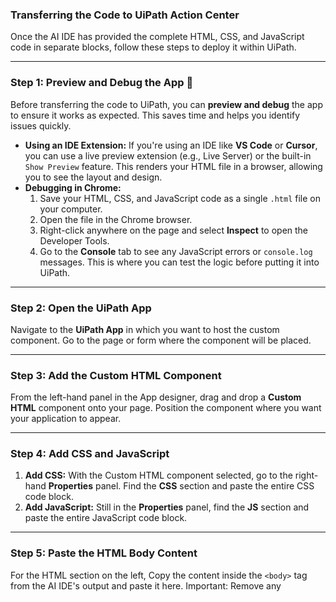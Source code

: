### Transferring the Code to UiPath Action Center

Once the AI IDE has provided the complete HTML, CSS, and JavaScript code in separate blocks, follow these steps to deploy it within UiPath.

***

### Step 1: Preview and Debug the App 🧪

Before transferring the code to UiPath, you can **preview and debug** the app to ensure it works as expected. This saves time and helps you identify issues quickly.

* **Using an IDE Extension:** If you're using an IDE like **VS Code** or **Cursor**, you can use a live preview extension (e.g., Live Server) or the built-in `Show Preview` feature. This renders your HTML file in a browser, allowing you to see the layout and design.
* **Debugging in Chrome:**
    1.  Save your HTML, CSS, and JavaScript code as a single `.html` file on your computer.
    2.  Open the file in the Chrome browser.
    3.  Right-click anywhere on the page and select **Inspect** to open the Developer Tools.
    4.  Go to the **Console** tab to see any JavaScript errors or `console.log` messages. This is where you can test the logic before putting it into UiPath.

***

### Step 2: Open the UiPath App

Navigate to the **UiPath App** in which you want to host the custom component. Go to the page or form where the component will be placed.

***

### Step 3: Add the Custom HTML Component

From the left-hand panel in the App designer, drag and drop a **Custom HTML** component onto your page. Position the component where you want your application to appear. 

***

### Step 4: Add CSS and JavaScript

1.  **Add CSS:** With the Custom HTML component selected, go to the right-hand **Properties** panel. Find the **CSS** section and paste the entire CSS code block.
2.  **Add JavaScript:** Still in the **Properties** panel, find the **JS** section and paste the entire JavaScript code block.

***

### Step 5: Paste the HTML Body Content

For the HTML section on the left, Copy the content inside the `<body>` tag from the AI IDE's output and paste it here. Important: Remove any <script> tags that link to external JavaScript files (e.g., <script src="script.js">). The component handles JavaScript linking for you in the dedicated JS field.

***

### Step 6: Link External Resources 🔗

In the **Properties** panel, use the **External Scripts** and **External Stylesheets** sections to add URLs for any external libraries.

***

### Step 7: Configure App Variables

This is a crucial step to link the HTML component to your UiPath workflow.

1.  In the UiPath Apps designer, go to the **Variables** section.
2.  Create a new **App variable** for each variable specified in the AI's prompt.
3.  Select the Custom HTML component.
4.  In the **Properties** panel, find the **Input Properties** and **Output Properties** sections.
5.  Add the necessary variables to these sections to establish the data flow.

***

Here is the refined guide with the added flow for passing data in and out of an Action Center task.

***

### Transferring the Code to UiPath Action Center

Once the AI IDE has provided the complete HTML, CSS, and JavaScript code in separate blocks, follow these steps to deploy it within UiPath.

***

### Step 1: Preview and Debug the App 🧪

Before transferring the code to UiPath, you can **preview and debug** the app to ensure it works as expected. This saves time and helps you identify issues quickly.

* **Using an IDE Extension:** If you're using an IDE like **VS Code** or **Cursor**, you can use a live preview extension (e.g., Live Server) or the built-in `Show Preview` feature. This renders your HTML file in a browser, allowing you to see the layout and design.
* **Debugging in Chrome:**
    1.  Save your HTML, CSS, and JavaScript code as a single `.html` file on your computer.
    2.  Open the file in the Chrome browser.
    3.  Right-click anywhere on the page and select **Inspect** to open the Developer Tools.
    4.  Go to the **Console** tab to see any JavaScript errors or `console.log` messages. This is where you can test the logic before putting it into UiPath.

***

### Step 2: Open the UiPath App

Navigate to the **UiPath App** in which you want to host the custom component. Go to the page or form where the component will be placed.

***

### Step 3: Add the Custom HTML Component

From the left-hand panel in the App designer, drag and drop a **Custom HTML** component onto your page. Position the component where you want your application to appear. 

***

### Step 4: Add CSS and JavaScript

1.  **Add CSS:** With the Custom HTML component selected, go to the right-hand **Properties** panel. Find the **CSS** section and paste the entire CSS code block.
2.  **Add JavaScript:** Still in the **Properties** panel, find the **JS** section and paste the entire JavaScript code block.

***

### Step 5: Paste the HTML Body Content

Find the **Source** field in the Properties panel. Copy the content inside the `<body>` tag from the AI IDE's output and paste it here. **Important:** Remove any `<script>` tags that link to external JavaScript files (e.g., `<script src="script.js">`). The component handles JavaScript linking for you in the dedicated JS field.

***

### Step 6: Link External Resources 🔗

In the **Properties** panel, use the **External Scripts** and **External Stylesheets** sections to add URLs for any external libraries.

***

To make the instructions more precise, here is the updated guide with a clear explanation of why and how to create app variables to act as an intermediary for Action Schema variables.

***

### Transferring the Code to UiPath Action Center

Once the AI IDE has provided the complete HTML, CSS, and JavaScript code in separate blocks, follow these steps to deploy it within UiPath.

***

### Step 1: Preview and Debug the App 🧪

Before transferring the code to UiPath, you can **preview and debug** the app to ensure it works as expected. This saves time and helps you identify issues quickly.

* **Using an IDE Extension:** If you're using an IDE like **VS Code** or **Cursor**, you can use a live preview extension (e.g., Live Server) or the built-in `Show Preview` feature. This renders your HTML file in a browser, allowing you to see the layout and design.
* **Debugging in Chrome:**
    1.  Save your HTML, CSS, and JavaScript code as a single `.html` file on your computer.
    2.  Open the file in the Chrome browser.
    3.  Right-click anywhere on the page and select **Inspect** to open the Developer Tools.
    4.  Go to the **Console** tab to see any JavaScript errors or `console.log` messages. This is where you can test the logic before putting it into UiPath.

***

### Step 2: Open the UiPath App

Navigate to the **UiPath App** in which you want to host the custom component. Go to the page or form where the component will be placed.

***

### Step 3: Add the Custom HTML Component

From the left-hand panel in the App designer, drag and drop a **Custom HTML** component onto your page. Position the component where you want your application to appear. 

***

### Step 4: Add CSS and JavaScript

1.  **Add CSS:** With the Custom HTML component selected, go to the right-hand **Properties** panel. Find the **CSS** section and paste the entire CSS code block.
2.  **Add JavaScript:** Still in the **Properties** panel, find the **JS** section and paste the entire JavaScript code block.

***

### Step 5: Paste the HTML Body Content

Find the **Source** field in the Properties panel. Copy the content inside the `<body>` tag from the AI IDE's output and paste it here. **Important:** Remove any `<script>` tags that link to external JavaScript files (e.g., `<script src="script.js">`). The component handles JavaScript linking for you in the dedicated JS field.

***

### Step 6: Link External Resources 🔗

In the **Properties** panel, use the **External Scripts** and **External Stylesheets** sections to add URLs for any external libraries.

***

### Step 7: Configure App Variables

This is a crucial step to link the HTML component to your UiPath workflow. The `App.setVariable` and `App.getVariable` functions can only interact with **App Variables**, not Action Schema variables directly. Therefore, you must create App Variables to serve as an intermediary.

1.  In the UiPath Apps designer, go to the **Variables** section.
2.  Create a new **App variable** for each variable you want to pass in or out. This must match the field names exactly that you passed into the cursor prompt for the fields.
3.  If you don't know what the fields are, search in the javascript for where the setVariable function is used. 

***

### Step 8: Configure for Action Center (if applicable)

If this component is part of an **Action Center task**, you must first create an Action Schema and then manage the data flow using a combination of the page's `On Load` event and a UiPath button.

1.  **Create an Action Schema:** In your UiPath process, define a data structure that mirrors the app variables you created.
    * **Variables Passed In:** For data coming from the workflow into the app, define a schema that includes these variables (e.g., `claimId`, `policyStatus`).
    * **Variables Passed Out:** For data going from the app back to the workflow, define a schema for the output variables (e.g., `finalDecision`, `reviewerComments`).

2.  **Passing Data In (on Page Load):**
    * Go to the **Page**'s properties by selecting the page itself (not a component).
    * In the **Events** tab, find the `On Load` event.
    * Add a `Set Value` rule for each variable you are passing into the app from the Action Schema. Set the **App variable** equal to the **Action Schema variable** (e.g., `App.claimId = ActionSchema.claimId`). This ensures your HTML component's input variables are populated with the correct data when the user opens the task.

3.  **Passing Data Out (on Submission): a UiPath Button:**
    * Place a standard **UiPath Button** outside of your Custom HTML component. This button will be your submit button.
    * In the button's **Events** panel, configure the `Click` event.
    * Add a `Set Value` rule for each variable you want to pass out. Set the **Action Schema variable** equal to the corresponding **App variable** (e.g., `ActionSchema.finalDecision = App.finalDecision`). This correctly packages the data from your App Variables for the Orchestrator flow.
